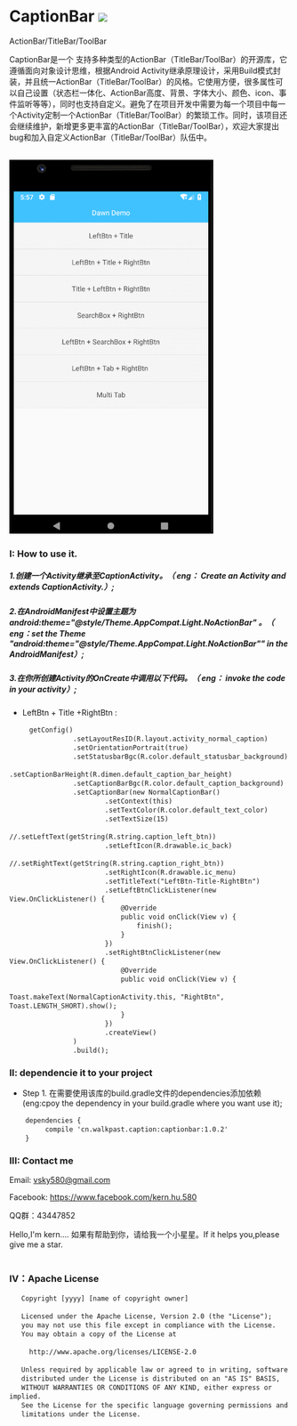 # CaptionBar <a href="https://bintray.com/sky580/aerie/captionbar/1.0.2/link"><img src="https://api.bintray.com/packages/sky580/aerie/captionbar/images/download.svg?version=1.0.2"/></a>
ActionBar/TitleBar/ToolBar

CaptionBar是一个 支持多种类型的ActionBar（TitleBar/ToolBar）的开源库，它遵循面向对象设计思维，根据Android Activity继承原理设计，采用Build模式封装，并且统一ActionBar（TitleBar/ToolBar）的风格。它使用方便，很多属性可以自己设置（状态栏一体化、ActionBar高度、背景、字体大小、颜色、icon、事件监听等等），同时也支持自定义。避免了在项目开发中需要为每一个项目中每一个Activity定制一个ActionBar（TitleBar/ToolBar）的繁琐工作。同时，该项目还会继续维护，新增更多更丰富的ActionBar（TitleBar/ToolBar），欢迎大家提出bug和加入自定义ActionBar（TitleBar/ToolBar）队伍中。
<br><br>

![](https://github.com/KernHu/CaptionBar/raw/master/screenshots/caption.gif)  


### I: How to use it.
##### 1.创建一个Activity继承至CaptionActivity。（ eng： Create an Activity and extends CaptionActivity.）;

##### 2.在AndroidManifest中设置主题为 android:theme="@style/Theme.AppCompat.Light.NoActionBar" 。（ eng：set the Theme "android:theme="@style/Theme.AppCompat.Light.NoActionBar"" in the AndroidManifest）;

##### 3.在你所创建Activity的OnCreate中调用以下代码。（ eng： invoke the code in your activity）;

* LeftBtn + Title +RightBtn :

```
     getConfig()
                .setLayoutResID(R.layout.activity_normal_caption)
                .setOrientationPortrait(true)
                .setStatusbarBgc(R.color.default_statusbar_background)
                .setCaptionBarHeight(R.dimen.default_caption_bar_height)
                .setCaptionBarBgc(R.color.default_caption_background)
                .setCaptionBar(new NormalCaptionBar()
                        .setContext(this)
                        .setTextColor(R.color.default_text_color)
                        .setTextSize(15)
                        //.setLeftText(getString(R.string.caption_left_btn))
                        .setLeftIcon(R.drawable.ic_back)
                        //.setRightText(getString(R.string.caption_right_btn))
                        .setRightIcon(R.drawable.ic_menu)
                        .setTitleText("LeftBtn-Title-RightBtn")
                        .setLeftBtnClickListener(new View.OnClickListener() {
                            @Override
                            public void onClick(View v) {
                                finish();
                            }
                        })
                        .setRightBtnClickListener(new View.OnClickListener() {
                            @Override
                            public void onClick(View v) {
                                Toast.makeText(NormalCaptionActivity.this, "RightBtn", Toast.LENGTH_SHORT).show();
                            }
                        })
                        .createView()
                )
                .build();
```
	
### II: dependencie it to your project

* Step 1. 在需要使用该库的build.gradle文件的dependencies添加依赖(eng:cpoy the dependency in your build.gradle where you want use it);

```
	dependencies {
	     compile 'cn.walkpast.caption:captionbar:1.0.2'
	}

```

### III: Contact me

Email: vsky580@gmail.com  

Facebook: https://www.facebook.com/kern.hu.580

QQ群：43447852

Hello,I'm kern....
如果有帮助到你，请给我一个小星星。If it helps you,please give me a star.
<br><br>
### Ⅳ：Apache License
```
   Copyright [yyyy] [name of copyright owner]

   Licensed under the Apache License, Version 2.0 (the "License");
   you may not use this file except in compliance with the License.
   You may obtain a copy of the License at

     http://www.apache.org/licenses/LICENSE-2.0

   Unless required by applicable law or agreed to in writing, software
   distributed under the License is distributed on an "AS IS" BASIS,
   WITHOUT WARRANTIES OR CONDITIONS OF ANY KIND, either express or implied.
   See the License for the specific language governing permissions and
   limitations under the License.
```
